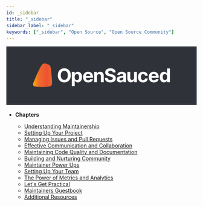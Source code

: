 ```yaml
---
id: _sidebar
title: "_sidebar"
sidebar_label: "_sidebar"
keywords: ["_sidebar", "Open Source", "Open Source Community"]
---
```


[![OpenSauced Logo](../_assets/images/logo-on-dark.png)](https://opensauced.pizza/)

- **Chapters**

  - [Understanding Maintainership](intro.md)
  - [Setting Up Your Project](how-to-setup-your-project.md)
  - [Managing Issues and Pull Requests](issues-and-pull-requests.md)
  - [Effective Communication and Collaboration](communication-and-collaboration.md)
  - [Maintaining Code Quality and Documentation](maintaining-code-quality.md)
  - [Building and Nurturing Community](building-community.md)
  - [Maintainer Power Ups](maintainer-powerups.md)
  - [Setting Up Your Team](your-team.md)
  - [The Power of Metrics and Analytics](metrics-and-analytics.md)
  - [Let's Get Practical](getting-practical.md)
  - [Maintainers Guestbook](maintainers-guestbook.md)
  - [Additional Resources](additional-resources.md)
